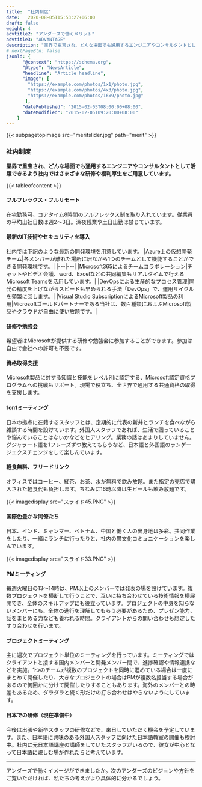 ```yaml
---
title:  "社内制度"
date:   2020-08-05T15:53:27+06:00
draft: false
weight: 4
advtitle2: "アンダーズで働くメリット"
advtitle3: "ADVANTAGE"
description: "業界で重宝され、どんな場面でも通用するエンジニアやコンサルタントとして活躍できるよう社内ではさまざまな研修や福利厚生をご用意しています。"
# nextPageBtn: false
jsonld: {
      "@context": "https://schema.org",
      "@type": "NewsArticle",
      "headline": "Article headline",
      "image": [
        "https://example.com/photos/1x1/photo.jpg",
        "https://example.com/photos/4x3/photo.jpg",
        "https://example.com/photos/16x9/photo.jpg"
       ],
      "datePublished": "2015-02-05T08:00:00+08:00",
      "dateModified": "2015-02-05T09:20:00+08:00"
    }
---
```


{{< subpagetopimage src="meritslider.jpg" path="merit" >}}

### 社内制度

**業界で重宝され、どんな場面でも通用するエンジニアやコンサルタントとして活躍できるよう社内ではさまざまな研修や福利厚生をご用意しています。**

{{< tableofcontent >}}

#### フルフレックス・フルリモート

在宅勤務可、コアタイム8時間のフルフレックス制を取り入れています。従業員の平均出社日数は週2～3日。深夜残業や土日出勤は禁じています。

#### 最新のIT技術やセキュリティを導入

社内では下記のような最新の開発環境を用意しています。
|Azure上の仮想開発チーム|各メンバーが離れた場所に居ながら1つのチームとして機能することができる開発環境です。|
|---|---|
|Microsoft365によるチームコラボレーション|チャットやビデオ会議、word、Excelなどの共同編集もリアルタイムで行えるMicrosoft Teamsを活用しています。|
|DevOpsによる生産的なプロセス管理|開発の精度を上げながらスピードも早められる手法「DevOps」で、運用サイクルを頻繁に回します。|
|Visual Studio SubscriptionによるMicrosoft製品の利用|Microsoftゴールドパートナーである当社は、数百種類におよぶMicrosoft製品やクラウドが自由に使い放題です。|

#### 研修や勉強会

希望者はMicrosoftが提供する研修や勉強会に参加することができます。参加は自由で会社への許可も不要です。

#### 資格取得支援

Microsoft製品に対する知識と技能をレベル別に認定する、Microsoft認定資格プログラムへの挑戦もサポート。現場で役立ち、全世界で通用する共通資格の取得を支援します。

#### 1on1ミーティング

日本の拠点に在籍するスタッフとは、定期的に代表の新井とランチを食べながら雑談する時間を設けています。外国人スタッフであれば、生活で困っていることや悩んでいることはないかなどをヒアリング。業務の話はあまりしていません。グジャラート語を1フレーズずつ教えてもらうなど、日本語と外国語のランゲージエクスチェンジをして楽しんでいます。

#### 軽食無料、フリードリンク

オフィスではコーヒー、紅茶、お茶、水が無料で飲み放題。また指定の売店で購入された軽食代も負担します。ちなみに16時以降は生ビールも飲み放題です。

{{< imagedisplay  src="スライド45.PNG"  >}}

#### 国際色豊かな同僚たち

日本、インド、ミャンマー、ベトナム、中国と働く人の出身地は多彩。共同作業をしたり、一緒にランチに行ったりと、社内の異文化コミュニケーションを楽しんでいます。

{{< imagedisplay  src="スライド33.PNG"  >}}

#### PMミーティング

毎週火曜日の13～14時は、PM以上のメンバーでは発表の場を設けています。複数プロジェクトを横断して行うことで、互いに持ち合わせている技術情報を横展開でき、全体のスキルアップにも役立っています。プロジェクトの中身を知らないメンバーにも、全体の進行を理解してもらう必要があるため、プレゼン能力、話をまとめる力なども養われる時間。クライアントからの問い合わせも想定したすり合わせを行います。

#### プロジェクトミーティング

主に週次でプロジェクト単位のミーティングを行っています。ミーティングではクライアントと接する国内メンバーと開発メンバー間で、進捗確認や情報連携などを実施。1つのチームが複数のプロジェクトを同時に進めている場合は一度にまとめて開催したり、大きなプロジェクトの場合はPMが複数名担当する場合があるので何回かに分けて開催したりすることもあります。海外のメンバーとの時差もあるため、ダラダラと続く形だけの打ち合わせはやらないようにしています。

#### 日本での研修（現在準備中）

今後は出張や新卒スタッフの研修などで、来日していただく機会を予定しています。また、日本語に興味のある外国人スタッフに向けた日本語教室の開催も検討中。社内に元日本語講座の講師をしていたスタッフがいるので、彼女が中心となって日本語に親しむ場が作れたらと考えています。

---

アンダーズで働くイメージができましたか。次のアンダーズのビジョンや方針をご覧いただければ、私たちの考えがより具体的に分かるでしょう。
